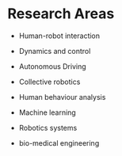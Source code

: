 # Research Areas

- Human-robot interaction
- Dynamics and control
- Autonomous Driving
- Collective robotics
- Human behaviour analysis
- Machine learning
- Robotics systems

- bio-medical engineering
